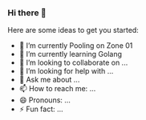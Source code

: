 ### Hi there 👋

Here are some ideas to get you started:

- 🔭 I’m currently Pooling on Zone 01 
- 🌱 I’m currently learning Golang 
- 👯 I’m looking to collaborate on ...
- 🤔 I’m looking for help with ...
- 💬 Ask me about ...
- 📫 How to reach me: ...
- 😄 Pronouns: ...
- ⚡ Fun fact: ...

